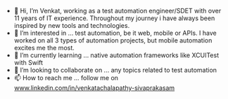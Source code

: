 - 👋 Hi, I’m Venkat, working as a test automation engineer/SDET with over 11 years of IT experience. 
Throughout my journey i have always been inspired by new tools and technologies. 
- 👀 I’m interested in ... test automation, be it web, mobile or APIs. I have worked on all 3 types of automation projects, but mobile automation excites me the most.
- 🌱 I’m currently learning ... native automation frameworks like XCUITest with Swift
- 💞️ I’m looking to collaborate on ... any topics related to test automation
- 📫 How to reach me ... follow me on www.linkedin.com/in/venkatachalapathy-sivaprakasam

<!---
venkat2789/venkat2789 is a ✨ special ✨ repository because its `README.md` (this file) appears on your GitHub profile.
You can click the Preview link to take a look at your changes.
--->
